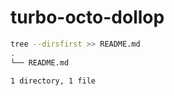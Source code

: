 # turbo-octo-dollop

```bash
tree --dirsfirst >> README.md
.
└── README.md

1 directory, 1 file
```
